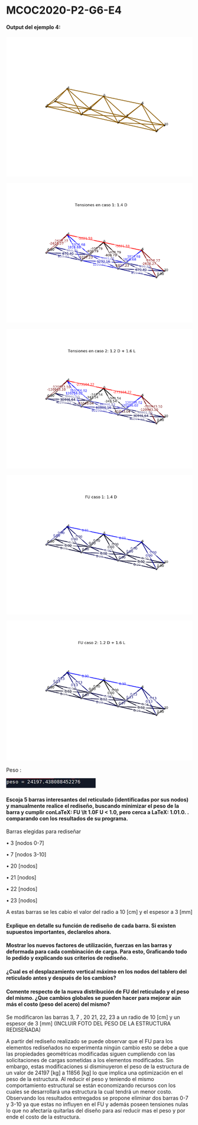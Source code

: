 # MCOC2020-P2-G6-E4

#### Output del ejemplo 4:

![alt text](https://github.com/FelipeAravenaR98/MCOC2020-P2-G6-E4/blob/main/reticulado.png?raw=true)

![alt text](https://github.com/FelipeAravenaR98/MCOC2020-P2-G6-E4/blob/main/Tensiones%20caso%201.png?raw=true)

![alt text](https://github.com/FelipeAravenaR98/MCOC2020-P2-G6-E4/blob/main/Tension%20caso%202.png?raw=true)

![alt text](https://github.com/FelipeAravenaR98/MCOC2020-P2-G6-E4/blob/main/Fu%20caso%201.png?raw=true)

![alt text](https://github.com/FelipeAravenaR98/MCOC2020-P2-G6-E4/blob/main/FU%20caso%202.png?raw=true)

Peso :

![alt text](https://github.com/FelipeAravenaR98/MCOC2020-P2-G6-E4/blob/main/Peso.JPG?raw=true)


#### Escoja 5 barras interesantes del reticulado (identificadas por sus nodos) y manualmente realice el rediseño, buscando minimizar el peso de la barra y cumplir conLaTeX: FU \lt 1.0F U < 1.0, pero cerca a LaTeX: 1.01.0. . comparando con los resultados de su programa. 

Barras elegidas para rediseñar

 • 3 [nodos 0-7]
 
 • 7 [nodos 3-10]
 
 • 20 [nodos]
 
 • 21 [nodos]
 
 • 22 [nodos]
 
 • 23 [nodos]

A estas barras se les cabio el valor del radio a 10 [cm] y el espesor a 3 [mm]
#### Explique en detalle su función de rediseño de cada barra. Si existen supuestos importantes, declarelos ahora. 

#### Mostrar los nuevos factores de utilización, fuerzas en las barras y deformada para cada combinación de carga. Para esto, Graficando todo lo pedido y explicando sus criterios de rediseño. 

#### ¿Cual es el desplazamiento vertical máximo en los nodos del tablero del reticulado antes y después de los cambios?

#### Comente respecto de la nueva distribución de FU del reticulado y el peso del mismo. ¿Que cambios globales se pueden hacer para mejorar aún más el costo (peso del acero) del mismo? 

Se modificaron las barras 3, 7 , 20  21, 22, 23 a un radio de 10 [cm] y un espesor de 3 [mm] (INCLUIR FOTO DEL PESO DE LA ESTRUCTURA REDISEÑADA)

A partir del rediseño realizado se puede observar que el FU para los elementos rediseñados no experimenta ningún cambio esto se debe a que las propiedades geométricas modificadas siguen cumpliendo con las solicitaciones de cargas sometidas a los elementos modificados. Sin embargo, estas modificaciones si disminuyeron el peso de la estructura de un valor de 24197 [kg] a 11856 [kg] lo que implica una optimización en el peso de la estructura. Al reducir el peso y teniendo el mismo comportamiento estructural se están economizando recursos con los cuales se desarrollará una estructura la cual tendrá un menor costo. Observando los resultados entregados se propone eliminar dos barras 0-7 y 3-10 ya que estas no influyen en el FU y además poseen tensiones nulas lo que no afectaría quitarlas del diseño para así reducir mas el peso y por ende el costo de la estructura.
